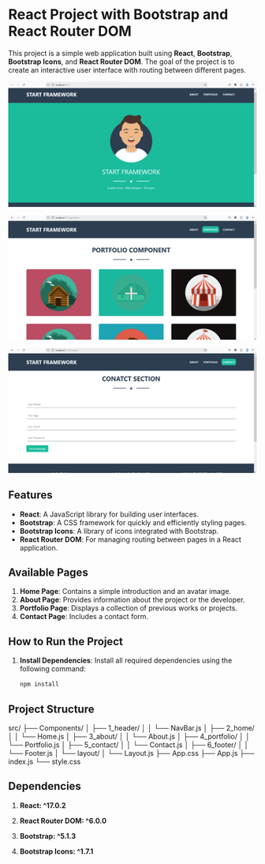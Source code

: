 # React Project with Bootstrap and React Router DOM

This project is a simple web application built using **React**, **Bootstrap**, **Bootstrap Icons**, and **React Router DOM**. The goal of the project is to create an interactive user interface with routing between different pages.
<p align="center">
  <kbd>
    <img src="./public/preview_1.png"></img>
  </kbd>
</p>
<p align="center">
  <kbd>
    <img src="./public/preview_2.png"></img>
  </kbd>
</p>
<p align="center">
  <kbd>
    <img src="./public/preview_3.png"></img>
  </kbd>
</p>

## Features

- **React**: A JavaScript library for building user interfaces.
- **Bootstrap**: A CSS framework for quickly and efficiently styling pages.
- **Bootstrap Icons**: A library of icons integrated with Bootstrap.
- **React Router DOM**: For managing routing between pages in a React application.

## Available Pages

1. **Home Page**: Contains a simple introduction and an avatar image.
2. **About Page**: Provides information about the project or the developer.
3. **Portfolio Page**: Displays a collection of previous works or projects.
4. **Contact Page**: Includes a contact form.

## How to Run the Project

1. **Install Dependencies**: Install all required dependencies using the following command:

   ```bash
   npm install
## Project Structure
src/
├── Components/
│   ├── 1_header/
│   │   └── NavBar.js
│   ├── 2_home/
│   │   └── Home.js
│   ├── 3_about/
│   │   └── About.js
│   ├── 4_portfolio/
│   │   └── Portfolio.js
│   ├── 5_contact/
│   │   └── Contact.js
│   ├── 6_footer/
│   │   └── Footer.js
│   └── layout/
│       └── Layout.js
├── App.css
├── App.js
├── index.js
└── style.css

## Dependencies

1. **React: ^17.0.2**

2. **React Router DOM: ^6.0.0**

3. **Bootstrap: ^5.1.3**

4. **Bootstrap Icons: ^1.7.1**